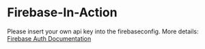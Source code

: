 # Firebase-In-Action

Please insert your own api key into the firebaseconfig. 
More details: 
[Firebase Auth Documentation](https://firebase.google.com/docs/auth)

